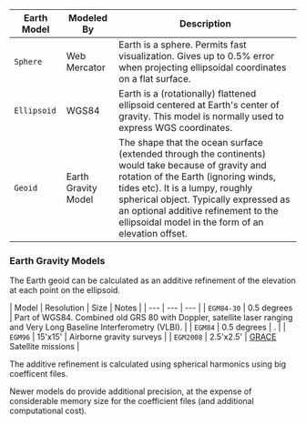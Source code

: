 

| Earth Model | Modeled By | Description | 
| --- | ---| --- |
| `Sphere`      | Web Mercator  | Earth is a sphere. Permits fast visualization. Gives up to 0.5% error when projecting ellipsoidal coordinates on a flat surface. |
| `Ellipsoid`   | WGS84         | Earth is a (rotationally) flattened ellipsoid centered at Earth's center of gravity. This model is normally used to express WGS coordinates. |
| `Geoid`       | Earth Gravity Model | The shape that the ocean surface (extended through the continents) would take because of gravity and rotation of the Earth (ignoring winds, tides etc). It is a lumpy, roughly spherical object. Typically expressed as an optional additive refinement to the ellipsoidal model in the form of an elevation offset. |

### Earth Gravity Models

The Earth geoid can be calculated as an additive refinement of the elevation at each point on the ellipsoid. 

| Model | Resolution | Size | Notes |
| --- | --- | --- |
| `EGM84-30` | 0.5 degrees | Part of WGS84. Combined old GRS 80 with Doppler, satellite laser ranging and Very Long Baseline Interferometry (VLBI). | 
| `EGM84` | 0.5 degrees | . | 
| `EGM96` |  15'x15' | Airborne gravity surveys |
| `EGM2008` | 2.5'x2.5' | [GRACE](https://en.wikipedia.org/wiki/GRACE_and_GRACE-FO) Satellite missions |

The additive refinement is calculated using spherical harmonics using big coefficent files. 

Newer models do provide additional precision, at the expense of considerable memory size for the coefficient files (and additional computational cost).
